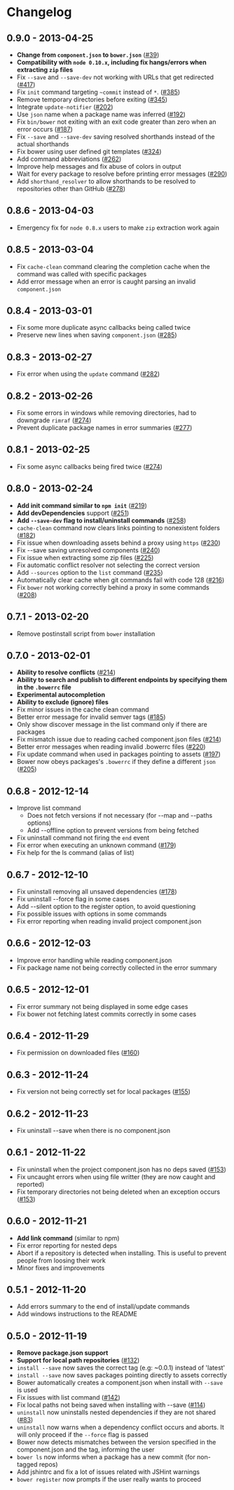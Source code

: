 # Changelog

## 0.9.0 - 2013-04-25
- __Change from `component.json` to `bower.json`__ ([#39](https://github.com/twitter/bower/issues/39))
- __Compatibility with `node 0.10.x`, including fix hangs/errors when extracting `zip` files__
- Fix `--save` and `--save-dev` not working with URLs that get redirected ([#417](https://github.com/twitter/bower/issues/417))
- Fix `init` command targeting `~commit` instead of `*`. ([#385](https://github.com/twitter/bower/issues/385))
- Remove temporary directories before exiting ([#345](https://github.com/twitter/bower/issues/345))
- Integrate `update-notifier` ([#202](https://github.com/twitter/bower/issues/202))
- Use `json` name when a package name was inferred ([#192](https://github.com/twitter/bower/issues/192))
- Fix `bin/bower` not exiting with an exit code greater than zero when an error occurs ([#187](https://github.com/twitter/bower/issues/187))
- Fix `--save` and `--save-dev` saving resolved shorthands instead of the actual shorthands
- Fix bower using user defined git templates ([#324](https://github.com/twitter/bower/issues/324))
- Add command abbreviations ([#262](https://github.com/twitter/bower/issues/262))
- Improve help messages and fix abuse of colors in output
- Wait for every package to resolve before printing error messages ([#290](https://github.com/twitter/bower/issues/290))
- Add `shorthand_resolver` to allow shorthands to be resolved to repositories other than GitHub ([#278](https://github.com/twitter/bower/issues/278))

## 0.8.6 - 2013-04-03
- Emergency fix for `node 0.8.x` users to make `zip` extraction work again

## 0.8.5 - 2013-03-04
- Fix `cache-clean` command clearing the completion cache when the command was called with specific packages
- Add error message when an error is caught parsing an invalid `component.json`

## 0.8.4 - 2013-03-01
- Fix some more duplicate async callbacks being called twice
- Preserve new lines when saving `component.json` ([#285](https://github.com/twitter/bower/issues/285))

## 0.8.3 - 2013-02-27
- Fix error when using the `update` command ([#282](https://github.com/twitter/bower/issues/282))

## 0.8.2 - 2013-02-26
- Fix some errors in windows while removing directories, had to downgrade `rimraf` ([#274](https://github.com/twitter/bower/issues/274))
- Prevent duplicate package names in error summaries ([#277](https://github.com/twitter/bower/issues/277))

## 0.8.1 - 2013-02-25
- Fix some async callbacks being fired twice ([#274](https://github.com/twitter/bower/issues/274))

## 0.8.0 - 2013-02-24
- __Add init command similar to `npm init`__ ([#219](https://github.com/twitter/bower/issues/219))
- __Add devDependencies__ support ([#251](https://github.com/twitter/bower/issues/251))
- __Add `--save-dev` flag to install/uninstall commands__ ([#258](https://github.com/twitter/bower/issues/258))
- `cache-clean` command now clears links pointing to nonexistent folders ([#182](https://github.com/twitter/bower/issues/182))
- Fix issue when downloading assets behind a proxy using `https` ([#230](https://github.com/twitter/bower/issues/230))
- Fix --save saving unresolved components ([#240](https://github.com/twitter/bower/issues/240))
- Fix issue when extracting some zip files ([#225](https://github.com/twitter/bower/issues/225))
- Fix automatic conflict resolver not selecting the correct version
- Add `--sources` option to the `list` command ([#235](https://github.com/twitter/bower/issues/235))
- Automatically clear cache when git commands fail with code 128 ([#216](https://github.com/twitter/bower/issues/216))
- Fix `bower` not working correctly behind a proxy in some commands ([#208](https://github.com/twitter/bower/issues/208))

## 0.7.1 - 2013-02-20
- Remove postinstall script from `bower` installation

## 0.7.0 - 2013-02-01
- __Ability to resolve conflicts__ ([#214](https://github.com/twitter/bower/issues/214))
- __Ability to search and publish to different endpoints by specifying them in the `.bowerrc` file__
- __Experimental autocompletion__
- __Ability to exclude (ignore) files__
- Fix minor issues in the cache clean command
- Better error message for invalid semver tags ([#185](https://github.com/twitter/bower/issues/185))
- Only show discover message in the list command only if there are packages
- Fix mismatch issue due to reading cached component.json files ([#214](https://github.com/twitter/bower/issues/214))
- Better error messages when reading invalid .bowerrc files ([#220](https://github.com/twitter/bower/issues/220))
- Fix update command when used in packages pointing to assets ([#197](https://github.com/twitter/bower/issues/197))
- Bower now obeys packages's `.bowerrc` if they define a different `json` ([#205](https://github.com/twitter/bower/issues/205))

## 0.6.8 - 2012-12-14
- Improve list command
  - Does not fetch versions if not necessary (for --map and --paths options)
  - Add --offline option to prevent versions from being fetched
- Fix uninstall command not firing the `end` event
- Fix error when executing an unknown command ([#179](https://github.com/twitter/bower/issues/179))
- Fix help for the ls command (alias of list)

## 0.6.7 - 2012-12-10
- Fix uninstall removing all unsaved dependencies ([#178](https://github.com/twitter/bower/issues/178))
- Fix uninstall --force flag in some cases
- Add --silent option to the register option, to avoid questioning
- Fix possible issues with options in some commands
- Fix error reporting when reading invalid project component.json

## 0.6.6 - 2012-12-03
- Improve error handling while reading component.json
- Fix package name not being correctly collected in the error summary

## 0.6.5 - 2012-12-01
- Fix error summary not being displayed in some edge cases
- Fix bower not fetching latest commits correctly in some cases

## 0.6.4 - 2012-11-29
- Fix permission on downloaded files ([#160](https://github.com/twitter/bower/issues/160))

## 0.6.3 - 2012-11-24
- Fix version not being correctly set for local packages ([#155](https://github.com/twitter/bower/issues/155))

## 0.6.2 - 2012-11-23
- Fix uninstall --save when there is no component.json

## 0.6.1 - 2012-11-22
- Fix uninstall when the project component.json has no deps saved ([#153](https://github.com/twitter/bower/issues/153))
- Fix uncaught errors when using file writter (they are now caught and reported)
- Fix temporary directories not being deleted when an exception occurs ([#153](https://github.com/twitter/bower/issues/140))

## 0.6.0 - 2012-11-21
- __Add link command__ (similar to npm)
- Fix error reporting for nested deps
- Abort if a repository is detected when installing.
  This is useful to prevent people from loosing their work
- Minor fixes and improvements

## 0.5.1 - 2012-11-20
- Add errors summary to the end of install/update commands
- Add windows instructions to the README

## 0.5.0 - 2012-11-19
- __Remove package.json support__
- __Support for local path repositories__ ([#132](https://github.com/twitter/bower/issues/132))
- `install --save` now saves the correct tag (e.g: ~0.0.1) instead of 'latest'
- `install --save` now saves packages pointing directly to assets correctly
- Bower automatically creates a component.json when install with `--save` is used
- Fix issues with list command ([#142](https://github.com/twitter/bower/issues/142))
- Fix local paths not being saved when installing with --save ([#114](https://github.com/twitter/bower/issues/114))
- `uninstall` now uninstalls nested dependencies if they are not shared ([#83](https://github.com/twitter/bower/issues/83))
- `uninstall` now warns when a dependency conflict occurs and aborts.
  It will only proceed if the `--force` flag is passed
- Bower now detects mismatches between the version specified in the component.json and the tag, informing the user
- `bower ls` now informs when a package has a new commit (for non-tagged repos)
- Add jshintrc and fix a lot of issues related with JSHint warnings
- `bower register` now prompts if the user really wants to proceed
